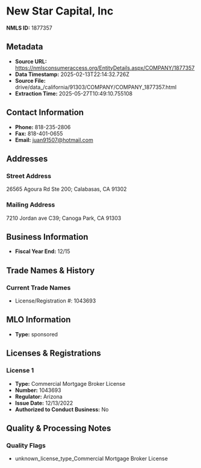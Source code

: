 # New Star Capital, Inc

**NMLS ID:** 1877357

## Metadata
- **Source URL:** https://nmlsconsumeraccess.org/EntityDetails.aspx/COMPANY/1877357
- **Data Timestamp:** 2025-02-13T22:14:32.726Z
- **Source File:** drive/data_/california/91303/COMPANY/COMPANY_1877357.html
- **Extraction Time:** 2025-05-27T10:49:10.755108

## Contact Information
- **Phone:** 818-235-2806
- **Fax:** 818-401-0655
- **Email:** juan91507@hotmail.com

## Addresses
### Street Address
26565 Agoura Rd Ste 200; Calabasas, CA 91302

### Mailing Address
7210 Jordan ave C39; Canoga Park, CA 91303

## Business Information
- **Fiscal Year End:** 12/15

## Trade Names & History
### Current Trade Names
- License/Registration #: 1043693

## MLO Information
- **Type:** sponsored

## Licenses & Registrations

### License 1
- **Type:** Commercial Mortgage Broker License
- **Number:** 1043693
- **Regulator:** Arizona
- **Issue Date:** 12/13/2022
- **Authorized to Conduct Business:** No

## Quality & Processing Notes
### Quality Flags
- unknown_license_type_Commercial Mortgage Broker License
